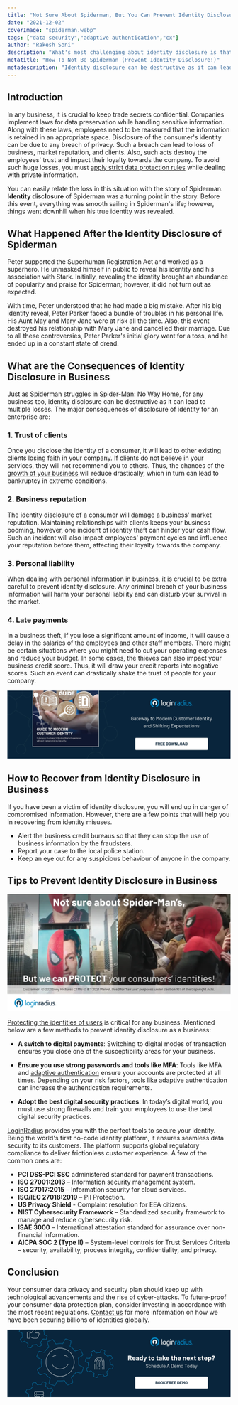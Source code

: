 ```yaml
---
title: "Not Sure About Spiderman, But You Can Prevent Identity Disclosure"
date: "2021-12-02"
coverImage: "spiderman.webp"
tags: ["data security","adaptive authentication","cx"]
author: "Rakesh Soni"
description: "What's most challenging about identity disclosure is that it is not only hard to avoid but also very difficult to repair once it has been disclosed. So, don't wait for a Mysterio to mess up your consumers’ identities! Security is just a click away with LoginRadius."
metatitle: "How To Not Be Spiderman (Prevent Identity Disclosure!)"
metadescription: "Identity disclosure can be destructive as it can lead to multiple losses. Unlike Spiderman, learn how to prevent identity disclosure as a business."
---
```



## Introduction

In any business, it is crucial to keep trade secrets confidential. Companies implement laws for data preservation while handling sensitive information. Along with these laws, employees need to be reassured that the information is retained in an appropriate space. Disclosure of the consumer's identity can be due to any breach of privacy. Such a breach can lead to loss of business, market reputation, and clients. Also, such acts destroy the employees' trust and impact their loyalty towards the company. To avoid such huge losses, you must [apply strict data protection rules](https://www.loginradius.com/blog/identity/maintaining-quality-data-security-practices/) while dealing with private information.  

You can easily relate the loss in this situation with the story of Spiderman. **Identity disclosure** of Spiderman was a turning point in the story. Before this event, everything was smooth sailing in Spiderman's life; however, things went downhill when his true identity was revealed. 


## What Happened After the Identity Disclosure of Spiderman

Peter supported the Superhuman Registration Act and worked as a superhero. He unmasked himself in public to reveal his identity and his association with Stark. Initially, revealing the identity brought an abundance of popularity and praise for Spiderman; however, it did not turn out as expected. 

With time, Peter understood that he had made a big mistake. After his big identity reveal, Peter Parker faced a bundle of troubles in his personal life. His Aunt May and Mary Jane were at risk all the time. Also, this event destroyed his relationship with Mary Jane and cancelled their marriage. Due to all these controversies, Peter Parker's initial glory went for a toss, and he ended up in a constant state of dread.


## What are the Consequences of Identity Disclosure in Business

Just as Spiderman struggles in Spider-Man: No Way Home, for any business too, identity disclosure can be destructive as it can lead to multiple losses. The major consequences of disclosure of identity for an enterprise are:


### 1. Trust of clients

Once you disclose the identity of a consumer, it will lead to other existing clients losing faith in your company. If clients do not believe in your services, they will not recommend you to others. Thus, the chances of the [growth of your business](https://www.loginradius.com/blog/fuel/how-customer-retention-can-help-businesses-grow/) will reduce drastically, which in turn can lead to bankruptcy in extreme conditions. 


### 2. Business reputation

The identity disclosure of a consumer will damage a business' market reputation. Maintaining relationships with clients keeps your business booming, however, one incident of identity theft can hinder your cash flow. Such an incident will also impact employees' payment cycles and influence your reputation before them, affecting their loyalty towards the company.


### 3. Personal liability

When dealing with personal information in business, it is crucial to be extra careful to prevent identity disclosure. Any criminal breach of your business information will harm your personal liability and can disturb your survival in the market. 


### 4. Late payments

In a business theft, if you lose a significant amount of income, it will cause a delay in the salaries of the employees and other staff members. There might be certain situations where you might need to cut your operating expenses and reduce your budget. In some cases, the thieves can also impact your business credit score. Thus, it will draw your credit reports into negative scores. Such an event can drastically shake the trust of people for your company.             

[![EB-GD-to-Mod-Cust-ID](EB-GD-to-Mod-Cust-ID.webp)](https://www.loginradius.com/resource/guide-to-modern-customer-identity/)


## How to Recover from Identity Disclosure in Business

If you have been a victim of identity disclosure, you will end up in danger of compromised information. However, there are a few points that will help you in recovering from identity misuses. 



* Alert the business credit bureaus so that they can stop the use of business information by the fraudsters. 
* Report your case to the local police station. 
* Keep an eye out for any suspicious behaviour of anyone in the company. 


## Tips to Prevent Identity Disclosure in Business


![1](1.webp)


[Protecting the identities of users](https://www.loginradius.com/security/) is critical for any business. Mentioned below are a few methods to prevent identity disclosure as a business:



* **A switch to digital payments**: Switching to digital modes of transaction ensures you close one of the susceptibility areas for your business.

* **Ensure you use strong passwords and tools like MFA**: Tools like MFA and [adaptive authentication](https://www.loginradius.com/blog/identity/adaptive-authentication/) ensure your accounts are protected at all times. Depending on your risk factors, tools like adaptive authentication can increase the authentication requirements.

* **Adopt the best digital security practices**: In today’s digital world, you must use strong firewalls and train your employees to use the best digital security practices.

[LoginRadius](https://www.loginradius.com/) provides you with the perfect tools to secure your identity. Being the world's first no-code identity platform, it ensures seamless data security to its customers. The platform supports global regulatory compliance to deliver frictionless customer experience. A few of the common ones are:



* **PCI DSS-PCI SSC** administered standard for payment transactions.
* **ISO 27001:2013** – Information security management system.
* **ISO 27017:2015** – Information security for cloud services.
* **ISO/IEC 27018:2019** – PII Protection.
* **US Privacy Shield** - Complaint resolution for EEA citizens.
* **NIST Cybersecurity Framework** – Standardized security framework to manage and reduce cybersecurity risk.
* **ISAE 3000** – International attestation standard for assurance over non-financial information.
* **AICPA SOC 2 (Type II)** – System-level controls for Trust Services Criteria – security, availability, process integrity, confidentiality, and privacy.


## Conclusion

Your consumer data privacy and security plan should keep up with technological advancements and the rise of cyber-attacks. To future-proof your consumer data protection plan, consider investing in accordance with the most recent regulations. [Contact us](https://www.loginradius.com/contact-sales) for more information on how we have been securing billions of identities globally. 


[![book-free-demo-loginradius](../../assets/book-a-demo-loginradius.webp)](https://www.loginradius.com/contact-us?utm_source=blog&utm_medium=web&utm_campaign=prevent-identity-disclosure-spiderman)
